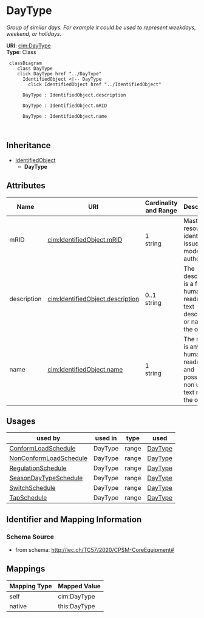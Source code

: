 # DayType


_Group of similar days.   For example it could be used to represent weekdays, weekend, or holidays._





**URI**: [cim:DayType](http://iec.ch/TC57/CIM100#DayType)<br />
**Type**: Class




```mermaid
 classDiagram
    class DayType
    click DayType href "../DayType"
      IdentifiedObject <|-- DayType
        click IdentifiedObject href "../IdentifiedObject"
      
      DayType : IdentifiedObject.description
        
      DayType : IdentifiedObject.mRID
        
      DayType : IdentifiedObject.name
        
      
```





## Inheritance
* [IdentifiedObject](IdentifiedObject.md)
    * **DayType**



## Attributes


| Name | URI | Cardinality and Range | Description | Inheritance |
| ---  | --- | --- | --- | --- |
| mRID | [cim:IdentifiedObject.mRID](http://iec.ch/TC57/CIM100#IdentifiedObject.mRID) | 1 <br />  string  | Master resource identifier issued by a model authority | [IdentifiedObject](IdentifiedObject.md) |
| description | [cim:IdentifiedObject.description](http://iec.ch/TC57/CIM100#IdentifiedObject.description) | 0..1 <br />  string  | The description is a free human readable text describing or naming the object | [IdentifiedObject](IdentifiedObject.md) |
| name | [cim:IdentifiedObject.name](http://iec.ch/TC57/CIM100#IdentifiedObject.name) | 1 <br />  string  | The name is any free human readable and possibly non unique text naming the o... | [IdentifiedObject](IdentifiedObject.md) |





## Usages

| used by | used in | type | used |
| ---  | --- | --- | --- |
| [ConformLoadSchedule](ConformLoadSchedule.md) | DayType | range | [DayType](DayType.md) |
| [NonConformLoadSchedule](NonConformLoadSchedule.md) | DayType | range | [DayType](DayType.md) |
| [RegulationSchedule](RegulationSchedule.md) | DayType | range | [DayType](DayType.md) |
| [SeasonDayTypeSchedule](SeasonDayTypeSchedule.md) | DayType | range | [DayType](DayType.md) |
| [SwitchSchedule](SwitchSchedule.md) | DayType | range | [DayType](DayType.md) |
| [TapSchedule](TapSchedule.md) | DayType | range | [DayType](DayType.md) |






## Identifier and Mapping Information







### Schema Source


* from schema: http://iec.ch/TC57/2020/CPSM-CoreEquipment#





## Mappings

| Mapping Type | Mapped Value |
| ---  | ---  |
| self | cim:DayType |
| native | this:DayType |




